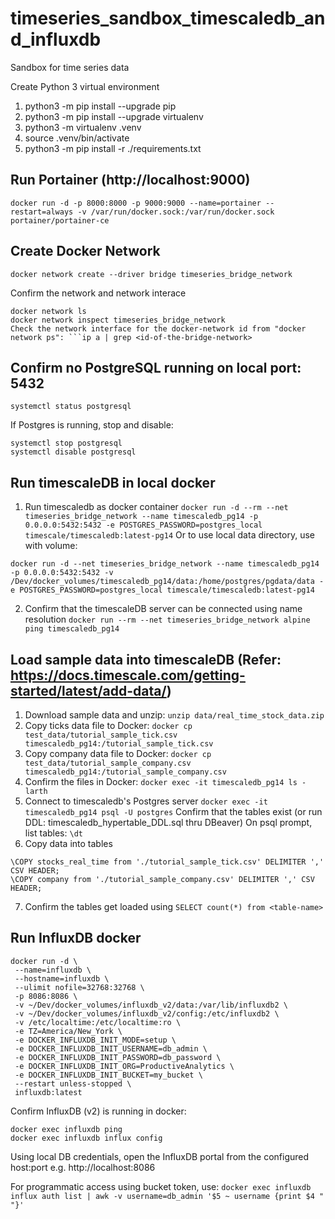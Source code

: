 # timeseries_sandbox_timescaledb_and_influxdb
Sandbox for time series data

Create Python 3 virtual environment
1. python3 -m pip install --upgrade pip
2. python3 -m pip install --upgrade virtualenv
3. python3 -m virtualenv .venv
4. source .venv/bin/activate
5. python3 -m pip install -r ./requirements.txt


## Run Portainer (http://localhost:9000)
```
docker run -d -p 8000:8000 -p 9000:9000 --name=portainer --restart=always -v /var/run/docker.sock:/var/run/docker.sock  portainer/portainer-ce
```

## Create Docker Network
```
docker network create --driver bridge timeseries_bridge_network
```

Confirm the network and network interace
```
docker network ls
docker network inspect timeseries_bridge_network
Check the network interface for the docker-network id from "docker network ps": ```ip a | grep <id-of-the-bridge-network>
```

## Confirm no PostgreSQL running on local port: 5432
```
systemctl status postgresql
```

If Postgres is running, stop and disable:
```
systemctl stop postgresql
systemctl disable postgresql
```

## Run timescaleDB in local docker
1. Run timescaledb as docker container
```docker run -d --rm --net timeseries_bridge_network --name timescaledb_pg14 -p 0.0.0.0:5432:5432 -e POSTGRES_PASSWORD=postgres_local timescale/timescaledb:latest-pg14```
Or to use local data directory, use with volume: 
```
docker run -d --net timeseries_bridge_network --name timescaledb_pg14 -p 0.0.0.0:5432:5432 -v /Dev/docker_volumes/timescaledb_pg14/data:/home/postgres/pgdata/data -e POSTGRES_PASSWORD=postgres_local timescale/timescaledb:latest-pg14
```
2. Confirm that the timescaleDB server can be connected using name resolution
```docker run --rm --net timeseries_bridge_network alpine ping timescaledb_pg14```


## Load sample data into timescaleDB (Refer: https://docs.timescale.com/getting-started/latest/add-data/)
1. Download sample data and unzip: ```unzip data/real_time_stock_data.zip```
2. Copy ticks data file to Docker: ```docker cp test_data/tutorial_sample_tick.csv timescaledb_pg14:/tutorial_sample_tick.csv```
3. Copy company data file to Docker: ```docker cp test_data/tutorial_sample_company.csv timescaledb_pg14:/tutorial_sample_company.csv```
4. Confirm the files in Docker: ```docker exec -it timescaledb_pg14 ls -larth```
5. Connect to timescaledb's Postgres server
```docker exec -it timescaledb_pg14 psql -U postgres```
Confirm that the tables exist (or run DDL: timescaledb_hypertable_DDL.sql thru DBeaver)
On psql prompt, list tables: ```\dt```
6. Copy data into tables
```
\COPY stocks_real_time from './tutorial_sample_tick.csv' DELIMITER ',' CSV HEADER;
\COPY company from './tutorial_sample_company.csv' DELIMITER ',' CSV HEADER;
```
7. Confirm the tables get loaded using 
```SELECT count(*) from <table-name>```

## Run InfluxDB docker
```
docker run -d \
 --name=influxdb \
 --hostname=influxdb \
 --ulimit nofile=32768:32768 \
 -p 8086:8086 \
 -v ~/Dev/docker_volumes/influxdb_v2/data:/var/lib/influxdb2 \
 -v ~/Dev/docker_volumes/influxdb_v2/config:/etc/influxdb2 \
 -v /etc/localtime:/etc/localtime:ro \
 -e TZ=America/New_York \
 -e DOCKER_INFLUXDB_INIT_MODE=setup \
 -e DOCKER_INFLUXDB_INIT_USERNAME=db_admin \
 -e DOCKER_INFLUXDB_INIT_PASSWORD=db_password \
 -e DOCKER_INFLUXDB_INIT_ORG=ProductiveAnalytics \
 -e DOCKER_INFLUXDB_INIT_BUCKET=my_bucket \
 --restart unless-stopped \
 influxdb:latest
```

Confirm InfluxDB (v2) is running in docker:
```
docker exec influxdb ping
docker exec influxdb influx config
```
Using local DB credentials, open the InfluxDB portal from the configured host:port e.g. http://localhost:8086 

For programmatic access using bucket token, use:
```docker exec influxdb influx auth list | awk -v username=db_admin '$5 ~ username {print $4 " "}'```
